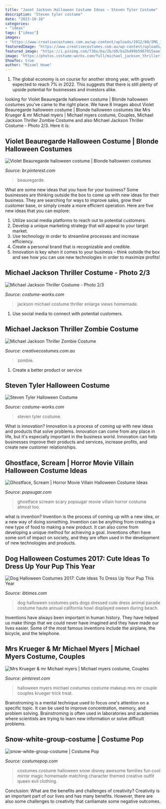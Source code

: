 ```yaml
---
title: "Janet Jackson Halloween Costume Ideas ~ Steven Tyler Costume"
description: "Steven tyler costume"
date: "2023-10-18"
categories:
- "ideas"
tags: ["ideas"]
images:
- "https://www.creativecostumes.com.au/wp-content/uploads/2012/08/IMG_1962-510x829.jpg"
featuredImage: "https://www.creativecostumes.com.au/wp-content/uploads/2012/08/IMG_1962-510x829.jpg"
featured_image: "https://i.pinimg.com/736x/ba/2b/d9/ba2bd99b5967015aae721298ea059332.jpg"
image: "https://photos.costume-works.com/full/michael_jackson_thriller11.jpg"
ShowToc: true
author: "Misael Howe"
---
```



1. The global economy is on course for another strong year, with growth expected to reach 7% in 2022. This suggests that there is still plenty of upside potential for businesses and investors alike.

	

		
looking for Violet Beauregarde halloween costume | Blonde halloween costumes you've came to the right place. We have 8 Images about Violet Beauregarde halloween costume | Blonde halloween costumes like Mrs Krueger &amp; mr Michael myers | Michael myers costume, Couples, Michael Jackson Thriller Zombie Costume and also Michael Jackson Thriller Costume - Photo 2/3. Here it is:
		
    
## Violet Beauregarde Halloween Costume | Blonde Halloween Costumes

<img loading=lazy src="https://i.pinimg.com/736x/ba/2b/d9/ba2bd99b5967015aae721298ea059332.jpg" onerror="this.onerror=null;this.src='https://tse4.mm.bing.net/th?id=OIP.KBEGAWZIhWsbq42C0K9KiAHaHa&amp;pid=15.1';" alt="Violet Beauregarde halloween costume | Blonde halloween costumes">

_Source: br.pinterest.com_

>beauregarde. 

	

What are some new ideas that you have for your business?
Some businesses are thinking outside the box to come up with new ideas for their business. They are searching for ways to improve sales, grow their customer base, or simply create a more efficient operation. Here are five new ideas that you can explore: 
1) Utilize social media platforms to reach out to potential customers.
2) Develop a unique marketing strategy that will appeal to your target market. 
3) Use technology in order to streamline processes and increase efficiency. 
4) Create a personal brand that is recognizable and credible. 
5) Innovation is key when it comes to your business – think outside the box and see how you can use new technologies in order to maximize profits!

    
## Michael Jackson Thriller Costume - Photo 2/3

<img loading=lazy src="https://photos.costume-works.com/full/michael_jackson_thriller11.jpg" onerror="this.onerror=null;this.src='https://tse2.mm.bing.net/th?id=OIP.ACva36Rtmd3L4SI8VtP6dgHaLn&amp;pid=15.1';" alt="Michael Jackson Thriller Costume - Photo 2/3">

_Source: costume-works.com_

>jackson michael costume thriller enlarge views homemade. 

	

1. Use social media to connect with potential customers.

    
## Michael Jackson Thriller Zombie Costume

<img loading=lazy src="https://www.creativecostumes.com.au/wp-content/uploads/2012/08/IMG_1962-510x829.jpg" onerror="this.onerror=null;this.src='https://tse1.mm.bing.net/th?id=OIP.zUja9c4Ys8jzxAFnMwRBhwHaMC&amp;pid=15.1';" alt="Michael Jackson Thriller Zombie Costume">

_Source: creativecostumes.com.au_

>zombie. 

	

1. Create a better product or service 

    
## Steven Tyler Halloween Costume

<img loading=lazy src="http://photos.costume-works.com/full/steven_tyler3.jpg" onerror="this.onerror=null;this.src='https://tse3.mm.bing.net/th?id=OIP.Xmc2pRxfaMs_I7Jm5dQxugHaMT&amp;pid=15.1';" alt="Steven Tyler Halloween Costume">

_Source: costume-works.com_

>steven tyler costume. 

	

What is innovation?
Innovation is a process of coming up with new ideas and products that solve problems. Innovation can come from any place in life, but it's especially important in the business world. Innovation can help businesses improve their products and services, increase profits, and create new customer relationships.

    
## Ghostface, Scream | Horror Movie Villain Halloween Costume Ideas

<img loading=lazy src="https://media1.popsugar-assets.com/files/thumbor/EINWfea2PF8pbn1tguMypPoMAYM/fit-in/728xorig/filters:format_auto-!!-:strip_icc-!!-/2016/10/03/019/n/1922283/eabf3eab_SIJA115_EC132_H/i/Ghostface-Scream.JPG" onerror="this.onerror=null;this.src='https://tse4.mm.bing.net/th?id=OIP.vJFb-PdXFsuXuoEdiTU2vwHaLH&amp;pid=15.1';" alt="Ghostface, Scream | Horror Movie Villain Halloween Costume Ideas">

_Source: popsugar.com_

>ghostface scream scary popsugar movie villain horror costume almost too. 

	

what is invention?
Invention is the process of coming up with a new idea, or a new way of doing something. Invention can be anything from creating a new type of food to making a new product. It can also come from developing a unique method for achieving a goal. Inventions often have some sort of impact on society, and they are often used in the development of new technologies and products.

    
## Dog Halloween Costumes 2017: Cute Ideas To Dress Up Your Pup This Year

<img loading=lazy src="https://s1.ibtimes.com/sites/www.ibtimes.com/files/styles/full/public/2017/10/18/dog-halloween-costume.jpg" onerror="this.onerror=null;this.src='https://tse4.mm.bing.net/th?id=OIP.8gCHFJIjdZ9gndDsCGWTRgHaF_&amp;pid=15.1';" alt="Dog Halloween Costumes 2017: Cute Ideas To Dress Up Your Pup This Year">

_Source: ibtimes.com_

>dog halloween costumes pets dogs dressed cute dress animal parade costume haute annual california howl displayed oween during beach. 

	

Inventions have always been important in human history. They have helped us make things that we could never have imagined and they have made our lives easier. Some of the most famous inventions include the airplane, the bicycle, and the telephone.

    
## Mrs Krueger &amp; Mr Michael Myers | Michael Myers Costume, Couples

<img loading=lazy src="https://i.pinimg.com/736x/30/5c/f8/305cf89a7fce43aae3ee9b43b2ab2e66.jpg" onerror="this.onerror=null;this.src='https://tse4.mm.bing.net/th?id=OIP.Xpg08dGW9UaAZmVtGoBYewHaNK&amp;pid=15.1';" alt="Mrs Krueger &amp; mr Michael myers | Michael myers costume, Couples">

_Source: pinterest.com_

>halloween myers michael costumes costume makeup mrs mr couple couples krueger trick treat. 

	

Brainstroming is a mental technique used to focus one's attention on a specific topic. It can be used to improve concentration, memory, and problem solving. Brainstroming is often used in laboratories and academies where scientists are trying to learn new information or solve difficult problems.

    
## Snow-white-group-costume | Costume Pop

<img loading=lazy src="http://www.costumepop.com/wp-content/uploads/2010/06/snow-white-group-costume.jpg" onerror="this.onerror=null;this.src='https://tse4.mm.bing.net/th?id=OIP.EYK5_l6wiGT2baQgmyUC7AHaJ4&amp;pid=15.1';" alt="snow-white-group-costume | Costume Pop">

_Source: costumepop.com_

>costumes costume halloween snow disney awesome families fun cool mirror magic homemade matching character themed creative outfit queen evil clothing. 

	

Conclusion: What are the benefits and challenges of creativity?
Creativity is an important part of our lives and has many benefits. However, there are also some challenges to creativity that canliamate some negative outcomes.

